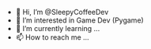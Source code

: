 - 👋 Hi, I’m @SleepyCoffeeDev
- 👀 I’m interested in Game Dev (Pygame)
- 🌱 I’m currently learning ...
- 📫 How to reach me ...

<!---
SleepyCoffeeDev/SleepyCoffeeDev is a ✨ special ✨ repository because its `README.md` (this file) appears on your GitHub profile.
You can click the Preview link to take a look at your changes.
--->
